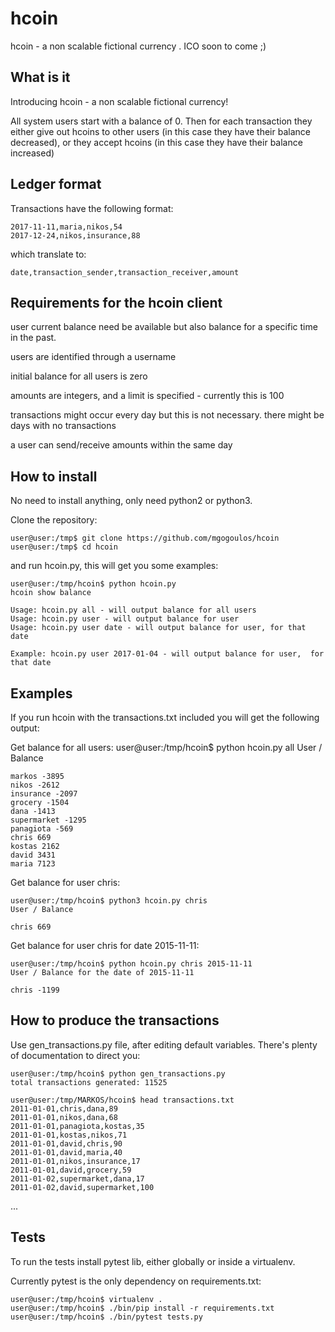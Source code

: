 # hcoin
hcoin - a non scalable fictional currency . ICO soon to come ;)

## What is it

Introducing hcoin - a non scalable fictional currency!

All system users start with a balance of 0. Then for each transaction they either give out
hcoins to other users (in this case they have their balance decreased), or they accept hcoins
(in this case they have their balance increased)

## Ledger format

Transactions have the following format:

    2017-11-11,maria,nikos,54
    2017-12-24,nikos,insurance,88

which translate to:

    date,transaction_sender,transaction_receiver,amount


## Requirements for the hcoin client

user current balance need be available but also balance for a specific time in the past.

users are identified through a username

initial balance for all users is zero

amounts are integers, and a limit is specified - currently this is 100

transactions might occur every day but this is not necessary. there might be days with no transactions

a user can send/receive amounts within the same day

## How to install

No need to install anything, only need python2 or python3.

Clone the repository:

    user@user:/tmp$ git clone https://github.com/mgogoulos/hcoin
    user@user:/tmp$ cd hcoin

and run hcoin.py, this will get you some examples:

    user@user:/tmp/hcoin$ python hcoin.py
    hcoin show balance

    Usage: hcoin.py all - will output balance for all users
    Usage: hcoin.py user - will output balance for user
    Usage: hcoin.py user date - will output balance for user, for that date

    Example: hcoin.py user 2017-01-04 - will output balance for user,  for that date

## Examples

If you run hcoin with the transactions.txt included you will get the following output:

Get balance for all users:
    user@user:/tmp/hcoin$ python hcoin.py all
    User / Balance

    markos -3895
    nikos -2612
    insurance -2097
    grocery -1504
    dana -1413
    supermarket -1295
    panagiota -569
    chris 669
    kostas 2162
    david 3431
    maria 7123

Get balance for user chris:

    user@user:/tmp/hcoin$ python3 hcoin.py chris
    User / Balance

    chris 669

Get balance for user chris for date 2015-11-11:

    user@user:/tmp/hcoin$ python hcoin.py chris 2015-11-11
    User / Balance for the date of 2015-11-11

    chris -1199


## How to produce the transactions

Use gen_transactions.py file, after editing default variables. There's plenty
of documentation to direct you:

    user@user:/tmp/hcoin$ python gen_transactions.py
    total transactions generated: 11525

    user@user:/tmp/MARKOS/hcoin$ head transactions.txt
    2011-01-01,chris,dana,89
    2011-01-01,nikos,dana,68
    2011-01-01,panagiota,kostas,35
    2011-01-01,kostas,nikos,71
    2011-01-01,david,chris,90
    2011-01-01,david,maria,40
    2011-01-01,nikos,insurance,17
    2011-01-01,david,grocery,59
    2011-01-02,supermarket,dana,17
    2011-01-02,david,supermarket,100
...

## Tests
To run the tests install pytest lib, either globally or inside a virtualenv.

Currently pytest is the only dependency on requirements.txt:

    user@user:/tmp/hcoin$ virtualenv .
    user@user:/tmp/hcoin$ ./bin/pip install -r requirements.txt
    user@user:/tmp/hcoin$ ./bin/pytest tests.py



